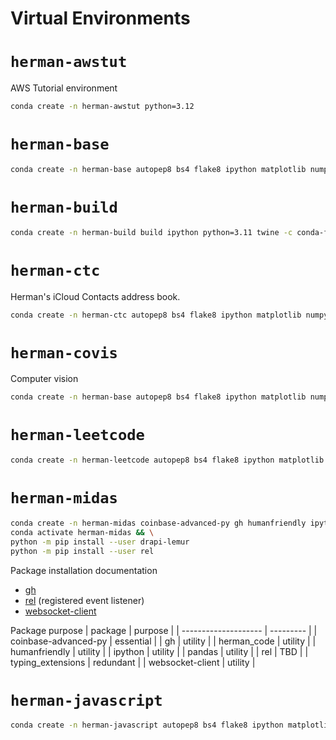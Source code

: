 # Virtual Environments

# `herman-awstut`

AWS Tutorial environment

```zsh
conda create -n herman-awstut python=3.12
```

# `herman-base`

```zsh
conda create -n herman-base autopep8 bs4 flake8 ipython matplotlib numpy pandas pyarrow python=3.12 pyyaml seaborn selenium sqlalchemy -c conda-forge -c defaults
```

# `herman-build`

```zsh
conda create -n herman-build build ipython python=3.11 twine -c conda-forge -c defaults
```

# `herman-ctc`

Herman's iCloud Contacts address book.

```zsh
conda create -n herman-ctc autopep8 bs4 flake8 ipython matplotlib numpy pandas pyarrow pyicloud python=3.10 pyyaml seaborn selenium sqlalchemy -c auto -c conda-forge -c defaults
```


# `herman-covis`

Computer vision

```zsh
conda create -n herman-base autopep8 bs4 flake8 ipython matplotlib numpy opencv pandas pyarrow python=3.12 pyyaml seaborn selenium sqlalchemy -c conda-forge -c defaults
```

# `herman-leetcode`

```zsh
conda create -n herman-leetcode autopep8 bs4 flake8 ipython matplotlib numpy pandas pyarrow python=3.12 pyyaml seaborn selenium sqlalchemy=2.0 sqlalchemy-redshift -c conda-forge -c defaults
```

# `herman-midas`

```zsh
conda create -n herman-midas coinbase-advanced-py gh humanfriendly ipython pandas python=3.12 websocket-client -c conda-forge && \
conda activate herman-midas && \
python -m pip install --user drapi-lemur
python -m pip install --user rel
```

Package installation documentation
- [gh](https://github.com/cli/cli#installation)
- [rel](https://pypi.org/project/rel/) (registered event listener)
- [websocket-client](https://websocket-client.readthedocs.io/en/latest/installation.html)

Package purpose
| package              | purpose   |
| -------------------- | --------- |
| coinbase-advanced-py | essential |
| gh                   | utility   |
| herman_code          | utility   |
| humanfriendly        | utility   |
| ipython              | utility   |
| pandas               | utility   |
| rel                  | TBD       |
| typing_extensions    | redundant |
| websocket-client     | utility   |

# `herman-javascript`

```zsh
conda create -n herman-javascript autopep8 bs4 flake8 ipython matplotlib nodejs numpy pandas pyarrow python=3.12 pyyaml seaborn selenium sqlalchemy sqlalchemy-redshift -c conda-forge -c defaults
```
